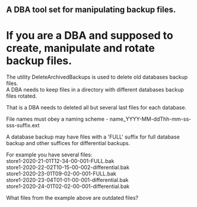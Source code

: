 ## A DBA tool set for manipulating backup files. ##
# If you are a DBA and supposed to create, manipulate and rotate backup files. #  

The utility DeleteArchivedBackups is used to delete old databases backup files.  
A DBA needs to keep files in a directory with different databases backup files rotated.  

That is a DBA needs to deleted all but several last files for each database.  

File names must obey a naming scheme - name_YYYY-MM-ddThh-mm-ss-sss-suffix.ext  

A database backup may have files with a 'FULL' suffix for full database backup and other suffices for differential backups.

For example you have several files:   
store1-2020-21-01T12-34-00-001-FULL.bak  
store1-2020-22-02T10-15-00-002-differential.bak  
store1-2020-23-01T09-02-00-001-FULL.bak  
store1-2020-23-04T01-01-00-001-differential.bak  
store1-2020-24-01T02-02-00-001-differential.bak  

What files from the example above are outdated files?  

